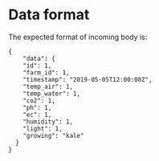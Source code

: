 # Data format
The expected format of incoming body is:
```
{
	"data": {
    "id": 1,
    "farm_id": 1,
    "timestamp": "2019-05-05T12:00:00Z",
    "temp_air": 1,
    "temp_water": 1,
    "co2": 1,
    "ph": 1,
    "ec": 1,
    "humidity": 1,
    "light": 1,
    "growing": "kale"
  }
}
```